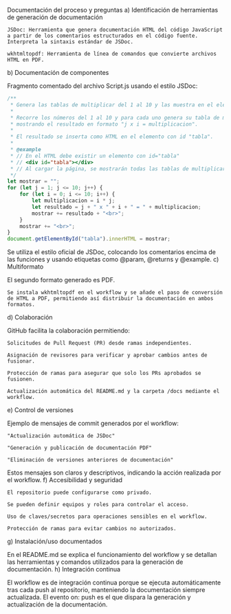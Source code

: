Documentación del proceso y preguntas
a) Identificación de herramientas de generación de documentación

    JSDoc: Herramienta que genera documentación HTML del código JavaScript a partir de los comentarios estructurados en el código fuente. Interpreta la sintaxis estándar de JSDoc.

    wkhtmltopdf: Herramienta de línea de comandos que convierte archivos HTML en PDF.

b) Documentación de componentes

Fragmento comentado del archivo Script.js usando el estilo JSDoc:

```js
/**
 * Genera las tablas de multiplicar del 1 al 10 y las muestra en el elemento con id "tabla".
 *
 * Recorre los números del 1 al 10 y para cada uno genera su tabla de multiplicar,
 * mostrando el resultado en formato "j x i = multiplicacion".
 *
 * El resultado se inserta como HTML en el elemento con id "tabla".
 *
 * @example
 * // En el HTML debe existir un elemento con id="tabla"
 * // <div id="tabla"></div>
 * // Al cargar la página, se mostrarán todas las tablas de multiplicar del 1 al 10.
 */
let mostrar = "";
for (let j = 1; j <= 10; j++) {
    for (let i = 0; i <= 10; i++) {
        let multiplicacion = i * j;
        let resultado = j + " x " + i + " = " + multiplicacion;
        mostrar += resultado + "<br>";
    }
    mostrar += "<br>";
}
document.getElementById("tabla").innerHTML = mostrar;
```
Se utiliza el estilo oficial de JSDoc, colocando los comentarios encima de las funciones y usando etiquetas como @param, @returns y @example.
c) Multiformato

El segundo formato generado es PDF.

    Se instala wkhtmltopdf en el workflow y se añade el paso de conversión de HTML a PDF, permitiendo así distribuir la documentación en ambos formatos.

d) Colaboración

GitHub facilita la colaboración permitiendo:

    Solicitudes de Pull Request (PR) desde ramas independientes.

    Asignación de revisores para verificar y aprobar cambios antes de fusionar.

    Protección de ramas para asegurar que solo los PRs aprobados se fusionen.

    Actualización automática del README.md y la carpeta /docs mediante el workflow.

e) Control de versiones

Ejemplo de mensajes de commit generados por el workflow:

    "Actualización automática de JSDoc"

    "Generación y publicación de documentación PDF"

    "Eliminación de versiones anteriores de documentación"

Estos mensajes son claros y descriptivos, indicando la acción realizada por el workflow.
f) Accesibilidad y seguridad

    El repositorio puede configurarse como privado.

    Se pueden definir equipos y roles para controlar el acceso.

    Uso de claves/secretos para operaciones sensibles en el workflow.

    Protección de ramas para evitar cambios no autorizados.

g) Instalación/uso documentados

En el README.md se explica el funcionamiento del workflow y se detallan las herramientas y comandos utilizados para la generación de documentación.
h) Integración continua

El workflow es de integración continua porque se ejecuta automáticamente tras cada push al repositorio, manteniendo la documentación siempre actualizada.
El evento on: push es el que dispara la generación y actualización de la documentación.
